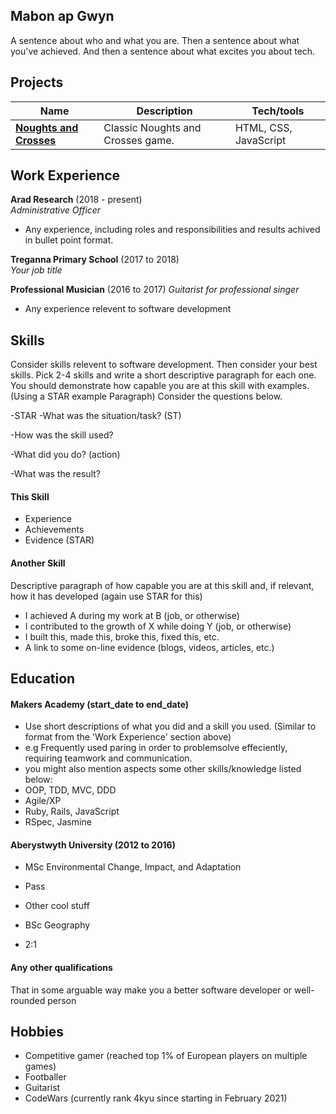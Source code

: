 ## Mabon ap Gwyn

A sentence about who and what you are. Then a sentence about what you've achieved. And then a sentence about what excites you about tech.

## Projects

| Name                         | Description       | Tech/tools        |
| ---------------------------- | ----------------- | ----------------- |
| [**Noughts and Crosses**](https://github.com/Maby0/Noughts-and-Crosses)      | Classic Noughts and Crosses game. | HTML, CSS, JavaScript |

## Work Experience

**Arad Research** (2018 - present)  
_Administrative Officer_

- Any experience, including roles and responsibilities and results achived in bullet point format.

**Treganna Primary School** (2017 to 2018)  
_Your job title_

**Professional Musician** (2016 to 2017)
_Guitarist for professional singer_

- Any experience relevent to software development

## Skills

Consider skills relevent to software development. Then consider your best skills. Pick 2-4 skills and write a short descriptive paragraph for each one. You should demonstrate how capable you are at this skill with examples.
(Using a STAR example Paragraph) Consider the questions below.

-STAR
-What was the situation/task? (ST)

-How was the skill used?

-What did you do? (action)

-What was the result?


#### This Skill

- Experience
- Achievements
- Evidence (STAR)

#### Another Skill

Descriptive paragraph of how capable you are at this skill and, if relevant, how it has developed (again use STAR for this)

- I achieved A during my work at B (job, or otherwise)
- I contributed to the growth of X while doing Y (job, or otherwise)
- I built this, made this, broke this, fixed this, etc.
- A link to some on-line evidence (blogs, videos, articles, etc.)

## Education

#### Makers Academy (start_date to end_date)
- Use short descriptions of what you did and a skill you used. (Similar to format from the 'Work Experience' section above)
- e.g Frequently used paring in order to problemsolve effeciently, requiring teamwork and communication.
- you might also mention aspects some other skills/knowledge listed below: 
- OOP, TDD, MVC, DDD
- Agile/XP
- Ruby, Rails, JavaScript
- RSpec, Jasmine

#### Aberystwyth University (2012 to 2016)

- MSc Environmental Change, Impact, and Adaptation
- Pass
- Other cool stuff

- BSc Geography
- 2:1

#### Any other qualifications

That in some arguable way make you a better software developer or well-rounded person

## Hobbies

- Competitive gamer (reached top 1% of European players on multiple games)
- Footballer
- Guitarist
- CodeWars (currently rank 4kyu since starting in February 2021)
